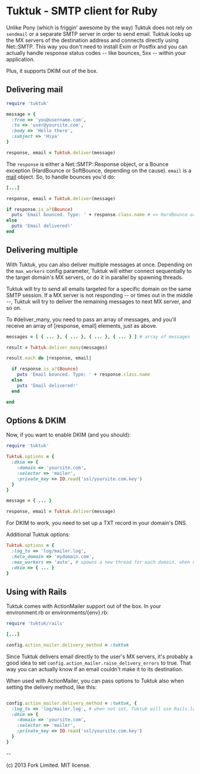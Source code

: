Tuktuk - SMTP client for Ruby
=============================

Unlike Pony (which is friggin' awesome by the way) Tuktuk does not rely on 
`sendmail` or a separate SMTP server in order to send email. Tuktuk looks up the
MX servers of the destination address and connects directly using Net::SMTP. 
This way you don't need to install Exim or Postfix and you can actually handle 
response status codes -- like bounces, 5xx -- within your application. 

Plus, it supports DKIM out of the box.

Delivering mail
---------------

``` ruby
require 'tuktuk'

message = {
  :from => 'you@username.com',
  :to => 'user@yoursite.com',
  :body => 'Hello there',
  :subject => 'Hiya'
}

response, email = Tuktuk.deliver(message)
```

The `response` is either a Net::SMTP::Response object, or a Bounce exception (HardBounce or SoftBounce, depending on the cause). `email` is a [mail](https://github.com/mikel/mail) object. So, to handle bounces you'd do:

``` ruby
[...]

response, email = Tuktuk.deliver(message)

if response.is_a?(Bounce)
  puts 'Email bounced. Type: ' + response.class.name # => HardBounce or SoftBounce
else
  puts 'Email delivered!'
end
```

Delivering multiple
-------------------

With Tuktuk, you can also deliver multiple messages at once. Depending on the `max_workers` config parameter, Tuktuk will either connect sequentially to the target domain's MX servers, or do it in parallel by spawning threads. 

Tuktuk will try to send all emails targeted for a specific domain on the same SMTP session. If a MX server is not responding -- or times out in the middle --, Tuktuk will try to deliver the remaining messages to next MX server, and so on.

To #deliver_many, you need to pass an array of messages, and you'll receive an array of [response, email] elements, just as above.

``` ruby
messages = [ { ... }, { ... }, { ... }, { ... } ] # array of messages

result = Tuktuk.deliver_many(messages)

result.each do |response, email|

  if response.is_a?(Bounce)
    puts 'Email bounced. Type: ' + response.class.name
  else
    puts 'Email delivered!'
  end

end
```

Options & DKIM
--------------

Now, if you want to enable DKIM (and you should):

``` ruby
require 'tuktuk'

Tuktuk.options = {
  :dkim => {
    :domain => 'yoursite.com',
    :selector => 'mailer',
    :private_key => IO.read('ssl/yoursite.com.key')
  }
}

message = { ... }

response, email = Tuktuk.deliver(message)
```

For DKIM to work, you need to set up a TXT record in your domain's DNS.

Additional Tuktuk options:

``` ruby
Tuktuk.options = {
  :log_to => 'log/mailer.log',
  :helo_domain => 'mydomain.com',
  :max_workers => 'auto', # spawns a new thread for each domain, when delivering multiple
  :dkim => { ... }
}
```

Using with Rails
----------------

Tuktuk comes with ActionMailer support out of the box. In your environment.rb or environments/{env}.rb:

``` ruby
require 'tuktuk/rails'

[...]

config.action_mailer.delivery_method = :tuktuk

```

Since Tuktuk delivers email directly to the user's MX servers, it's probably a good idea to set `config.action_mailer.raise_delivery_errors` to true. That way you can actually know if an email couldn't make it to its destination.

When used with ActionMailer, you can pass options to Tuktuk also when setting the delivery method, like this:

``` ruby

config.action_mailer.delivery_method = :tuktuk, {
  :log_to => 'log/mailer.log', # when not set, Tuktuk will use Rails.logger
  :dkim => {
    :domain => 'yoursite.com',
    :selector => 'mailer',
    :private_key => IO.read('ssl/yoursite.com.key')
  }
}

```

--

(c) 2013 Fork Limited. MIT license.
